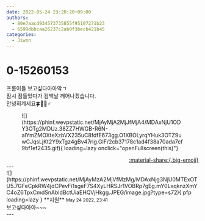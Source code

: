 ```yaml
---
date: 2022-05-24 23:20:20+09:00
authors:
  - 80e7aacd934573735855f95107271b23
  - 6599dbbcaa26237c2ab0f3becb421b45
categories:
  - Jiwon
---
```


# 0-15260153

<div class="post-container" markdown="1">
<div class="content-container md-sidebar__scrollwrap" markdown="1">

프롬이들 보고싶다아아악ㄱ<br>잠시 잠들었다가 컴백날 깨어나겠습니다.<br>안녕히계세요🍀🙇🏻♂️
<figure markdown="1">
![](https://phinf.wevpstatic.net/MjAyMjA2MjJfMjA4/MDAxNjU1ODY3OTg2MDUz.38ZZ7HWGB-R6N-alYmZMOXteXzbVX235uC8fdfE673gg.O1XBOLyrqYHuk3OTZ9uwCJqsLjKt2Y9xTgz4gBv47rIg.GIF/2cb37178c1ad4f38a70ada7cf9bf1ef2435.gif){ loading=lazy onclick="openFullscreen(this)"}
</figure>


</div>
</div>

<div style="text-align: right;" markdown="1">
<a href="https://weverse.io/fromis9/fanpost/0-15260153" style="text-align: right;">:material-share:{.big-emoji}</a>
</div>
---

<div class="comments-container md-sidebar__scrollwrap" markdown="1">
<div class="comment" markdown="1">
<div class='id-container' markdown="1">
![](https://phinf.wevpstatic.net/MjAyMzA2MjVfMzMg/MDAxNjg3NjU0MTExOTU5.7GFeCpkRW4jdCPevFi1sgeF7S4XyLHRSJr1VOBRp7gEg.mY0LxqknzXmYC4oZ6TpxCmdSnAbldBctUiaEHQVjHkgg.JPEG/image.jpg?type=s72){ pfp loading=lazy }
**<span class="artist">지원</span>** <small>May 24 2022, 23:41</small><br>
</div>
<div class='comment-body' markdown="1">
보고싶다아아~~~ 
</div>
</div>
</div>
---
